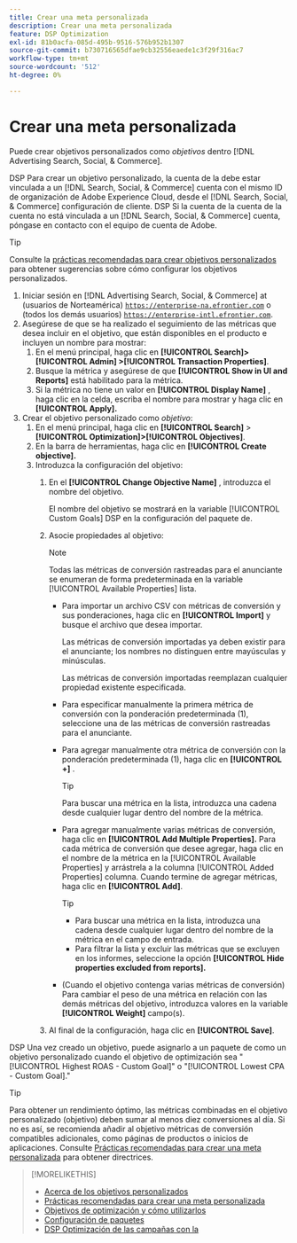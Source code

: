 ```yaml
---
title: Crear una meta personalizada
description: Crear una meta personalizada
feature: DSP Optimization
exl-id: 81b0acfa-085d-495b-9516-576b952b1307
source-git-commit: b730716565dfae9cb32556eaede1c3f29f316ac7
workflow-type: tm+mt
source-wordcount: '512'
ht-degree: 0%

---
```


# Crear una meta personalizada

Puede crear objetivos personalizados como *objetivos* dentro [!DNL Advertising Search, Social, & Commerce].

DSP Para crear un objetivo personalizado, la cuenta de la debe estar vinculada a un [!DNL Search, Social, & Commerce] cuenta con el mismo ID de organización de Adobe Experience Cloud, desde el [!DNL Search, Social, & Commerce] configuración de cliente. DSP Si la cuenta de la cuenta de la cuenta no está vinculada a un [!DNL Search, Social, & Commerce] cuenta, póngase en contacto con el equipo de cuenta de Adobe.

>[!TIP]
>
>Consulte la [prácticas recomendadas para crear objetivos personalizados](custom-goal-best-practices.md) para obtener sugerencias sobre cómo configurar los objetivos personalizados.

1. Iniciar sesión en [!DNL Advertising Search, Social, & Commerce] at (usuarios de Norteamérica) [`https://enterprise-na.efrontier.com`](https://enterprise-na.efrontier.com) o (todos los demás usuarios) [`https://enterprise-intl.efrontier.com`](https://enterprise-intl.efrontier.com).
1. Asegúrese de que se ha realizado el seguimiento de las métricas que desea incluir en el objetivo, que están disponibles en el producto e incluyen un nombre para mostrar:
   1. En el menú principal, haga clic en **[!UICONTROL Search]> [!UICONTROL Admin] >[!UICONTROL Transaction Properties]**.
   1. Busque la métrica y asegúrese de que **[!UICONTROL Show in UI and Reports]** está habilitado para la métrica.
   1. Si la métrica no tiene un valor en **[!UICONTROL Display Name]** , haga clic en la celda, escriba el nombre para mostrar y haga clic en **[!UICONTROL Apply].**
1. Crear el objetivo personalizado como *objetivo*:
   1. En el menú principal, haga clic en **[!UICONTROL Search]** > **[!UICONTROL Optimization]>[!UICONTROL Objectives]**.
   1. En la barra de herramientas, haga clic en **[!UICONTROL Create objective].**
   1. Introduzca la configuración del objetivo:
      1. En el **[!UICONTROL Change Objective Name]** , introduzca el nombre del objetivo.

         El nombre del objetivo se mostrará en la variable [!UICONTROL Custom Goals] DSP en la configuración del paquete de.

      1. Asocie propiedades al objetivo:

         >[!NOTE]
         >
         > Todas las métricas de conversión rastreadas para el anunciante se enumeran de forma predeterminada en la variable [!UICONTROL Available Properties] lista.

         * Para importar un archivo CSV con métricas de conversión y sus ponderaciones, haga clic en **[!UICONTROL Import]** y busque el archivo que desea importar.

           Las métricas de conversión importadas ya deben existir para el anunciante; los nombres no distinguen entre mayúsculas y minúsculas.

           Las métricas de conversión importadas reemplazan cualquier propiedad existente especificada.

         * Para especificar manualmente la primera métrica de conversión con la ponderación predeterminada (1), seleccione una de las métricas de conversión rastreadas para el anunciante.

         * Para agregar manualmente otra métrica de conversión con la ponderación predeterminada (1), haga clic en **[!UICONTROL +]** .

           >[!TIP]
           >
           > Para buscar una métrica en la lista, introduzca una cadena desde cualquier lugar dentro del nombre de la métrica.

         * Para agregar manualmente varias métricas de conversión, haga clic en **[!UICONTROL Add Multiple Properties].** Para cada métrica de conversión que desee agregar, haga clic en el nombre de la métrica en la [!UICONTROL Available Properties] y arrástrela a la columna [!UICONTROL Added Properties] columna. Cuando termine de agregar métricas, haga clic en **[!UICONTROL Add]**.

           >[!TIP]
           >
           >* Para buscar una métrica en la lista, introduzca una cadena desde cualquier lugar dentro del nombre de la métrica en el campo de entrada.
           >* Para filtrar la lista y excluir las métricas que se excluyen en los informes, seleccione la opción **[!UICONTROL Hide properties excluded from reports].**

         * (Cuando el objetivo contenga varias métricas de conversión) Para cambiar el peso de una métrica en relación con las demás métricas del objetivo, introduzca valores en la variable **[!UICONTROL Weight]** campo(s).

      1. Al final de la configuración, haga clic en **[!UICONTROL Save]**.

DSP Una vez creado un objetivo, puede asignarlo a un paquete de como un objetivo personalizado cuando el objetivo de optimización sea &quot;[!UICONTROL Highest ROAS - Custom Goal]&quot; o &quot;[!UICONTROL Lowest CPA - Custom Goal].&quot;

>[!TIP]
>
>Para obtener un rendimiento óptimo, las métricas combinadas en el objetivo personalizado (objetivo) deben sumar al menos diez conversiones al día. Si no es así, se recomienda añadir al objetivo métricas de conversión compatibles adicionales, como páginas de productos o inicios de aplicaciones. Consulte [Prácticas recomendadas para crear una meta personalizada](custom-goal-best-practices.md) para obtener directrices.

>[!MORELIKETHIS]
>
>* [Acerca de los objetivos personalizados](custom-goal-about.md)
>* [Prácticas recomendadas para crear una meta personalizada](custom-goal-best-practices.md)
>* [Objetivos de optimización y cómo utilizarlos](optimization-goals.md)
>* [Configuración de paquetes](/help/dsp/campaign-management/packages/package-settings.md)
> * [DSP Optimización de las campañas con la](optimization-how-dsp-optimizes-campaigns.md)
